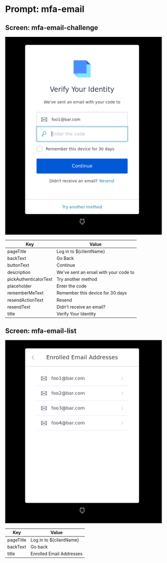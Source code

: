 # Prompt: mfa-email

## Screen: mfa-email-challenge

<p style="text-align: center;">
  <img alt="mfa-email-challenge reference screenshot" class="ul-prompt-screenshot" data-ul-prompt="mfa-email-challenge" src="images/mfa-email-challenge.png" />
</p>

|Key|Value|
|----------|----------|
|pageTitle|Log in to ${clientName}|
|backText|Go Back|
|buttonText|Continue|
|description|We've sent an email with your code to|
|pickAuthenticatorText|Try another method|
|placeholder|Enter the code|
|rememberMeText|Remember this device for 30 days|
|resendActionText|Resend|
|resendText|Didn't receive an email?|
|title|Verify Your Identity|

## Screen: mfa-email-list

<p style="text-align: center;">
  <img alt="mfa-email-list reference screenshot" class="ul-prompt-screenshot" data-ul-prompt="mfa-email-list" src="images/mfa-email-list.png" />
</p>

|Key|Value|
|----------|----------|
|pageTitle|Log in to ${clientName}|
|backText|Go back|
|title|Enrolled Email Addresses|

